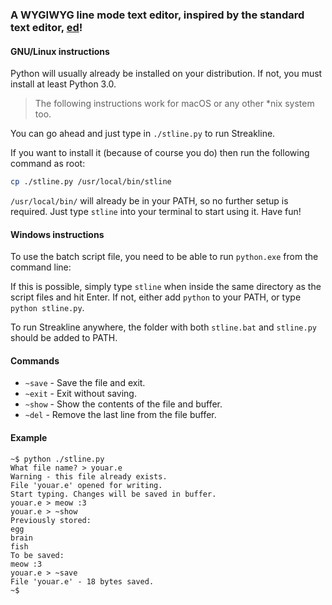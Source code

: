 ### A WYGIWYG line mode text editor, inspired by the standard text editor, [ed](https://www.gnu.org/fun/jokes/ed-msg.html)!

#### GNU/Linux instructions
Python will usually already be installed on your distribution. If not, you must install at least Python 3.0.

> The following instructions work for macOS or any other *nix system too.

You can go ahead and just type in `./stline.py` to run Streakline.

If you want to install it (because of course you do) then run the following command as root:

``` sh
cp ./stline.py /usr/local/bin/stline

```

`/usr/local/bin/` will already be in your PATH, so no further setup is required. Just type `stline` into your terminal to start using it. Have fun!

#### Windows instructions
To use the batch script file, you need to be able to run `python.exe` from the command line:

If this is possible, simply type  `stline`  when inside the same directory as the script files and hit Enter.
If not, either add `python` to your PATH, or type `python stline.py`.

To run Streakline anywhere, the folder with both `stline.bat` and `stline.py` should be added to PATH.

#### Commands
- `~save` - Save the file and exit.
- `~exit` - Exit without saving.
- `~show` - Show the contents of the file and buffer.
- `~del` - Remove the last line from the file buffer.

#### Example
```
~$ python ./stline.py
What file name? > youar.e
Warning - this file already exists.
File 'youar.e' opened for writing.
Start typing. Changes will be saved in buffer.
youar.e > meow :3
youar.e > ~show
Previously stored:
egg
brain
fish
To be saved:
meow :3
youar.e > ~save
File 'youar.e' - 18 bytes saved.
~$
```
